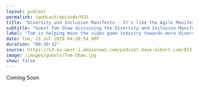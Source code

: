 ```yaml
---
layout: podcast
permalink: /podcast/episode/033
title: "Diversity and Inclusion Manifesto - It's like the Agile Manifesto, but for humans."
subtitle: "Guest Tom Shaw discussing the Diversity and Inclusion Manifesto"
label: "Tom is helping move the video game industry towards more diversity with the Diversity and Inclusion Manifesto | https://diversitymanifesto.org | https://twitter.com/tomwillfixit | https://www.linkedin.com/in/tomwillfixit/ "
date: Tue, 15 Jul 2019 04:20:54 GMT
duration: "00:30:32"
source: https://s3-eu-west-1.amazonaws.com/podcast.dave-albert.com/033-Tom-Shaw.mp3.mp3
image: /images/guests/Tom-Shaw.jpg
show: false
---
```


Coming Soon
